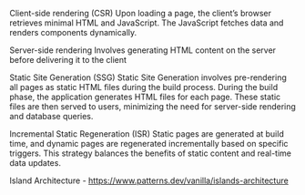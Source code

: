 Client-side rendering (CSR)
Upon loading a page, the client’s browser retrieves minimal HTML and JavaScript. The JavaScript fetches data and renders components dynamically.

Server-side rendering 
Involves generating HTML content on the server before delivering it to the client

Static Site Generation (SSG)
Static Site Generation involves pre-rendering all pages as static HTML files during the build process. During the build phase, the application generates HTML files for each page. These static files are then served to users, minimizing the need for server-side rendering and database queries.

Incremental Static Regeneration (ISR)
Static pages are generated at build time, and dynamic pages are regenerated incrementally based on specific triggers. This strategy balances the benefits of static content and real-time data updates.

Island Architecture - https://www.patterns.dev/vanilla/islands-architecture
